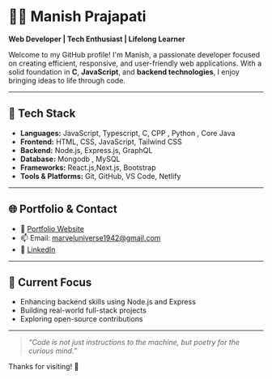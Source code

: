 # 👨‍💻 Manish Prajapati

**Web Developer | Tech Enthusiast | Lifelong Learner**

Welcome to my GitHub profile! I'm Manish, a passionate developer focused on creating efficient, responsive, and user-friendly web applications. With a solid foundation in **C**, **JavaScript**, and **backend technologies**, I enjoy bringing ideas to life through code.

---

## 🔧 Tech Stack

- **Languages:** JavaScript, Typescript, C, CPP , Python , Core Java
- **Frontend:** HTML, CSS, JavaScript, Tailwind CSS
- **Backend:** Node.js, Express.js, GraphQL
- **Database:** Mongodb , MySQL 
- **Frameworks:** React.js,Next.js, Bootstrap 
- **Tools & Platforms:** Git, GitHub, VS Code, Netlify

---

## 🌐 Portfolio & Contact

- 🔗 [Portfolio Website](https://mypersonalpfolio.netlify.app)
- 📫 Email: marveluniverse1942@gmail.com
- 🔗 [LinkedIn](https://linkedin.com/in/manish2003prajapati)

---

## 📌 Current Focus

- Enhancing backend skills using Node.js and Express
- Building real-world full-stack projects
- Exploring open-source contributions

---

> *“Code is not just instructions to the machine, but poetry for the curious mind.”*

Thanks for visiting! 🚀
